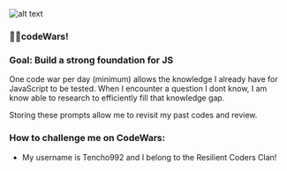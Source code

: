 ![alt text]('imgs/codewars.jpeg')
  ### 🧙‍♂️codeWars!

  ### Goal: Build a strong foundation for JS
One code war per day (minimum) allows the knowledge I already have for JavaScript to be tested. When I encounter a question I dont know, I am know able to research to efficiently fill that knowledge gap. 

Storing these prompts allow me to revisit my past codes and review. 

  ### How to challenge me on CodeWars:

- My username is Tencho992 and I belong to the Resilient Coders Clan! 

